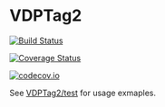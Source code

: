 # VDPTag2

[![Build Status](https://travis-ci.org/zsunberg/VDPTag2.jl.svg?branch=master)](https://travis-ci.org/zsunberg/VDPTag2.jl)

[![Coverage Status](https://coveralls.io/repos/zsunberg/VDPTag2.jl/badge.svg?branch=master&service=github)](https://coveralls.io/github/zsunberg/VDPTag2.jl?branch=master)

[![codecov.io](http://codecov.io/github/zsunberg/VDPTag2.jl/coverage.svg?branch=master)](http://codecov.io/github/zsunberg/VDPTag2.jl?branch=master)


See [VDPTag2/test](https://github.com/zsunberg/VDPTag2.jl/tree/master/test) for usage exmaples. 
